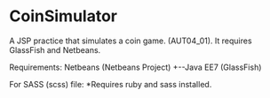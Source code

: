 # CoinSimulator
A JSP practice that simulates a coin game. (AUT04_01). It requires GlassFish and Netbeans.


Requirements:
Netbeans (Netbeans Project)
 +--Java EE7 (GlassFish)

For SASS (scss) file:
*Requires ruby and sass installed.
